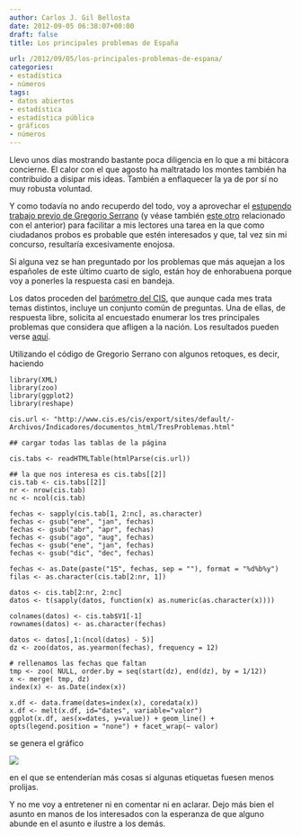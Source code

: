 ```yaml
---
author: Carlos J. Gil Bellosta
date: 2012-09-05 06:38:07+00:00
draft: false
title: Los principales problemas de España

url: /2012/09/05/los-principales-problemas-de-espana/
categories:
- estadística
- números
tags:
- datos abiertos
- estadística
- estadística pública
- gráficos
- números
---
```


Llevo unos días mostrando bastante poca diligencia en lo que a mi bitácora concierne. El calor con el que agosto ha maltratado los montes también ha contribuido a disipar mis ideas. También a enflaquecer la ya de por sí no muy robusta voluntad.

Y como todavía no ando recuperdo del todo, voy a aprovechar el [estupendo trabajo previo de Gregorio Serrano](http://www.grserrano.es/wp/2012/09/ejemplo-de-web-scraping-indicadores-de-confianza-politica/) (y véase también [este otro](http://www.grserrano.es/wp/2012/09/la-desconfianza-en-los-politicos/) relacionado con el anterior) para facilitar a mis lectores una tarea en la que como ciudadanos probos es probable que estén interesados y que, tal vez sin mi concurso, resultaría excesivamente enojosa.

Si alguna vez se han preguntado por los problemas que más aquejan a los españoles de este último cuarto de siglo, están hoy de enhorabuena porque voy a ponerles la respuesta casi en bandeja.

Los datos proceden del [barómetro del CIS](http://www.cis.es/cis/opencms/ES/11_barometros/indicadores.html), que aunque cada mes trata temas distintos, incluye un conjunto común de preguntas. Una de ellas, de respuesta libre, solicita al encuestado enumerar los tres principales problemas que considera que afligen a la nación. Los resultados pueden verse [aquí](http://www.cis.es/cis/export/sites/default/-Archivos/Indicadores/documentos_html/TresProblemas.html).

Utilizando el código de Gregorio Serrano con algunos retoques, es decir, haciendo



    library(XML)
    library(zoo)
    library(ggplot2)
    library(reshape)

    cis.url <- "http://www.cis.es/cis/export/sites/default/-Archivos/Indicadores/documentos_html/TresProblemas.html"

    ## cargar todas las tablas de la página

    cis.tabs <- readHTMLTable(htmlParse(cis.url))

    ## la que nos interesa es cis.tabs[[2]]
    cis.tab <- cis.tabs[[2]]
    nr <- nrow(cis.tab)
    nc <- ncol(cis.tab)

    fechas <- sapply(cis.tab[1, 2:nc], as.character)
    fechas <- gsub("ene", "jan", fechas)
    fechas <- gsub("abr", "apr", fechas)
    fechas <- gsub("ago", "aug", fechas)
    fechas <- gsub("ene", "jan", fechas)
    fechas <- gsub("dic", "dec", fechas)

    fechas <- as.Date(paste("15", fechas, sep = ""), format = "%d%b%y")
    filas <- as.character(cis.tab[2:nr, 1])

    datos <- cis.tab[2:nr, 2:nc]
    datos <- t(sapply(datos, function(x) as.numeric(as.character(x))))

    colnames(datos) <- cis.tab$V1[-1]
    rownames(datos) <- as.character(fechas)

    datos <- datos[,1:(ncol(datos) - 5)]
    dz <- zoo(datos, as.yearmon(fechas), frequency = 12)

    # rellenamos las fechas que faltan
    tmp <- zoo( NULL, order.by = seq(start(dz), end(dz), by = 1/12))
    x <- merge( tmp, dz)
    index(x) <- as.Date(index(x))

    x.df <- data.frame(dates=index(x), coredata(x))
    x.df <- melt(x.df, id="dates", variable="valor")
    ggplot(x.df, aes(x=dates, y=value)) + geom_line() + opts(legend.position = "none") + facet_wrap(~ valor)





se genera el gráfico

[![](/wp-uploads/2012/09/problemas_cis.png)
](/wp-uploads/2012/09/problemas_cis.png)

en el que se entenderían más cosas si algunas etiquetas fuesen menos prolijas.

Y no me voy a entretener ni en comentar ni en aclarar. Dejo más bien el asunto en manos de los interesados con la esperanza de que alguno abunde en el asunto e ilustre a los demás.
